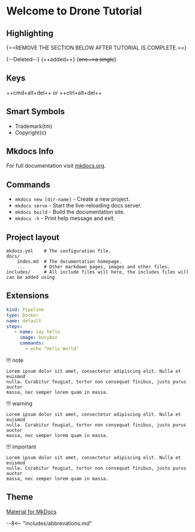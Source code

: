 # Welcome to Drone Tutorial

## Highlighting

{==REMOVE THE SECTION BELOW AFTER TUTORIAL IS COMPLETE.==}

{--Deleted--} {++added++} {~~one~>a single~~} 

## Keys 

++cmd+alt+del++ or ++ctrl+alt+del++

## Smart Symbols

 - Trademark(tm)
 - Copyright(c)

## Mkdocs Info

For full documentation visit [mkdocs.org](https://www.mkdocs.org).

## Commands

* `mkdocs new [dir-name]` - Create a new project.
* `mkdocs serve` - Start the live-reloading docs server.
* `mkdocs build` - Build the documentation site.
* `mkdocs -h` - Print help message and exit.

## Project layout

    mkdocs.yml    # The configuration file.
    docs/
        index.md  # The documentation homepage.
        ...       # Other markdown pages, images and other files.
    includes/     # All include files will here, the includes files will can be added using 

## Extensions

```yaml
kind: Pipeline
type: Docker
name: default
steps:
   - name: say hello
     image: busybox
     commands:
       - echo "Hello World"
```

!!! note

    Lorem ipsum dolor sit amet, consectetur adipiscing elit. Nulla et euismod
    nulla. Curabitur feugiat, tortor non consequat finibus, justo purus auctor
    massa, nec semper lorem quam in massa.

!!! warning

    Lorem ipsum dolor sit amet, consectetur adipiscing elit. Nulla et euismod
    nulla. Curabitur feugiat, tortor non consequat finibus, justo purus auctor
    massa, nec semper lorem quam in massa.

!!! important

    Lorem ipsum dolor sit amet, consectetur adipiscing elit. Nulla et euismod
    nulla. Curabitur feugiat, tortor non consequat finibus, justo purus auctor
    massa, nec semper lorem quam in massa.

## Theme

[Material for MkDocs](https://squidfunk.github.io/mkdocs-material/reference/)

--8<--​ "includes/abbrevations.md"
